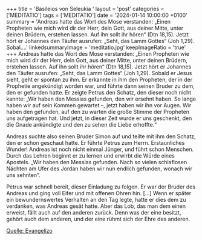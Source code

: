 +++
title = 'Basileios von Seleukia  '
layout = 'post'
categories = ['MEDITATIO']
tags = ['MEDITATIO']
date = '2024-01-14 10:00:00 +0100'
summary = 'Andreas hatte das Wort des Mose verstanden: „Einen Propheten wie mich wird dir der Herr, dein Gott, aus deiner Mitte, unter deinen Brüdern, erstehen lassen. Auf ihn sollt ihr hören“ (Dtn 18,15). Jetzt hört er Johannes den Täufer ausrufen: „Seht, das Lamm Gottes“ (Joh 1,29). Sobal....'
linkedsummaryImage = 'meditatio.jpg'
keepImageRatio = 'true'
+++
Andreas hatte das Wort des Mose verstanden: „Einen Propheten wie mich wird dir der Herr, dein Gott, aus deiner Mitte, unter deinen Brüdern, erstehen lassen. Auf ihn sollt ihr hören“ (Dtn 18,15). Jetzt hört er Johannes den Täufer ausrufen: „Seht, das Lamm Gottes“ (Joh 1,29). Sobald er Jesus sieht, geht er spontan zu ihm.<!--more--> Er erkannte in ihm den Propheten, der in der Prophetie angekündigt worden war, und führte dann seinen Bruder zu dem, den er gefunden hatte. Er zeigte Petrus den Schatz, den dieser noch nicht kannte: „Wir haben den Messias gefunden, den wir ersehnt haben. So lange haben wir auf sein Kommen gewartet –, jetzt haben wir ihn vor Augen. Wir haben den gefunden, auf den zu warten die große Stimme der Propheten uns aufgetragen hat. Und jetzt, in dieser Zeit wurde er uns geschenkt, den die Gnade ankündigte und den zu sehen die Liebe erhoffte.“

Andreas suchte also seinen Bruder Simon auf und teilte mit ihm den Schatz, den er schon geschaut hatte. Er führte Petrus zum Herrn. Erstaunliches Wunder! Andreas ist noch nicht einmal Jünger, und führt schon Menschen. Durch das Lehren beginnt er zu lernen und erwirbt die Würde eines Apostels. „Wir haben den Messias gefunden. Nach so vielen schlaflosen Nächten am Ufer des Jordan haben wir nun endlich gefunden, wonach wir uns sehnten“.

Petrus war schnell bereit, dieser Einladung zu folgen. Er war der Bruder des Andreas und ging voll Eifer und mit offenen Ohren hin. […] Wenn er später ein bewundernswertes Verhalten an den Tag legte, hatte er dies dem zu verdanken, was Andreas gesät hatte. Aber das Lob, das man dem einen erweist, fällt auch auf den anderen zurück. Denn was der eine besitzt, gehört auch dem anderen, und der eine rühmt sich der Ehre des anderen.




[Quelle: Evangelizo](https://evangeliumtagfuertag.org/DE/gospel)
